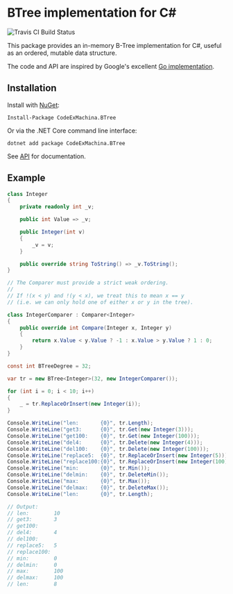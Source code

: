 ﻿# BTree implementation for C#

![Travis CI Build Status](https://travis-ci.org/CodeExMachina/BTree.svg?branch=master)

This package provides an in-memory B-Tree implementation for C#, useful as
an ordered, mutable data structure.

The code and API are inspired by Google's excellent [Go implementation](https://github.com/google/btree).

## Installation

Install with [NuGet](https://www.nuget.org/packages/CodeExMachina.BTree/):

    Install-Package CodeExMachina.BTree
    
Or via the .NET Core command line interface:

    dotnet add package CodeExMachina.BTree

See [API](API.md) for documentation.

## Example
```C#
class Integer  
{
    private readonly int _v;

    public int Value => _v;

    public Integer(int v)
    {
        _v = v;
    }

    public override string ToString() => _v.ToString();             
}

// The Comparer must provide a strict weak ordering.
//
// If !(x < y) and !(y < x), we treat this to mean x == y 
// (i.e. we can only hold one of either x or y in the tree).

class IntegerComparer : Comparer<Integer>
{
    public override int Compare(Integer x, Integer y)
    {
        return x.Value < y.Value ? -1 : x.Value > y.Value ? 1 : 0;
    }
}

const int BTreeDegree = 32;

var tr = new BTree<Integer>(32, new IntegerComparer());

for (int i = 0; i < 10; i++)
{
    _ = tr.ReplaceOrInsert(new Integer(i));
}

Console.WriteLine("len:       {0}", tr.Length);
Console.WriteLine("get3:      {0}", tr.Get(new Integer(3)));
Console.WriteLine("get100:    {0}", tr.Get(new Integer(100)));
Console.WriteLine("del4:      {0}", tr.Delete(new Integer(4)));
Console.WriteLine("del100:    {0}", tr.Delete(new Integer(100)));
Console.WriteLine("replace5:  {0}", tr.ReplaceOrInsert(new Integer(5)));
Console.WriteLine("replace100:{0}", tr.ReplaceOrInsert(new Integer(100)));
Console.WriteLine("min:       {0}", tr.Min());
Console.WriteLine("delmin:    {0}", tr.DeleteMin());
Console.WriteLine("max:       {0}", tr.Max());
Console.WriteLine("delmax:    {0}", tr.DeleteMax());
Console.WriteLine("len:       {0}", tr.Length);

// Output:
// len:        10
// get3:       3
// get100:     
// del4:       4
// del100:     
// replace5:   5
// replace100: 
// min:        0
// delmin:     0
// max:        100
// delmax:     100
// len:        8
```

